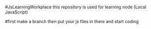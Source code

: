 #JsLearningWorkplace
this repository is used for learning node (Local JavaScript) 

#first make a branch
then put your js files in there and start coding
  
